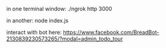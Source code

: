 in one terminal window: ./ngrok http 3000

in another: node index.js

interact with bot here: https://www.facebook.com/BreadBot-2130839230573265/?modal=admin_todo_tour
